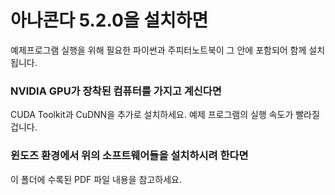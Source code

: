 # 아나콘다 5.2.0을 설치하면
예제프로그램 실행을 위해 필요한 파이썬과 주피터노트북이 그 안에 포함되어 함께 설치됩니다.
### NVIDIA GPU가 장착된 컴퓨터를 가지고 계신다면
CUDA Toolkit과 CuDNN을 추가로 설치하세요. 예제 프로그램의 실행 속도가 빨라질 겁니다.
### 윈도즈 환경에서 위의 소프트웨어들을 설치하시려 한다면
이 폴더에 수록된 PDF 파일 내용을 참고하세요.
